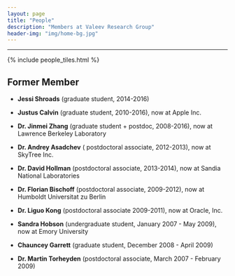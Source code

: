 ```yaml
---
layout: page
title: "People"
description: "Members at Valeev Research Group"
header-img: "img/home-bg.jpg"
---
```

<hr>

{% include people_tiles.html %}


## Former Member

- **Jessi Shroads** (graduate student, 2014-2016)

- **Justus Calvin** (graduate student, 2010-2016), now at Apple Inc.

- **Dr. Jinmei Zhang** 
(graduate student + postdoc, 2008-2016), now at Lawrence Berkeley Laboratory 

- **Dr. Andrey Asadchev** (
postdoctoral associate, 2012-2013), now at SkyTree Inc.

- **Dr. David Hollman** 
(postdoctoral associate, 2013-2014), now at Sandia National Laboratories

- **Dr. Florian Bischoff** 
(postdoctoral associate, 2009-2012), now at Humboldt Universitat zu Berlin

- **Dr. Liguo Kong** 
(postdoctoral associate 2009-2011), now at Oracle, Inc.

- **Sandra Hobson** 
(undergraduate student, January 2007 - May 2009), now at Emory University

- **Chauncey Garrett**
(graduate student, December 2008 - April 2009)

- **Dr. Martin Torheyden** 
(postdoctoral associate, March 2007 - February 2009)
